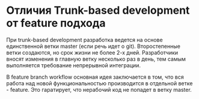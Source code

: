 # Отличия Trunk-based development от feature подхода

При trunk-based development разработка ведется на основе единственной ветки master (если речь идет о git). Второстепенные ветки создаются, но срок жизни не более 2-х дней. Разработчики вносят изменения в главную ветку несколько раз в день, тем самым выполняется требование непрерывной интеграции. 

В feature branch workflow основная идея заключается в том, что вся работа над новой функциональностью производится в отдельной ветке - feature. Это гаратирует, что нерабочий код не попадет в ветку master.